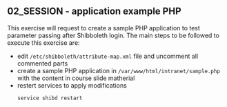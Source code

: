 ## 02_SESSION - application example PHP
   This exercise will request to create a sample PHP application to test parameter passing after Shibboleth login.
   The main steps to be followed to execute this exercise are:
   * edit ``/etc/shibboleth/attribute-map.xml`` file and uncomment all commented parts
   * create a sample PHP application in ``/var/www/html/intranet/sample.php`` with the content in course slide matherial
   * restert services to apply modifications
     ```
     service shibd restart
     ```
